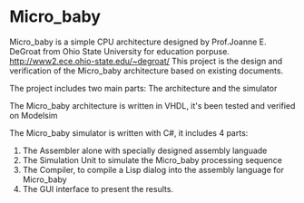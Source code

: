 # Micro_baby

Micro_baby is a simple CPU architecture designed by Prof.Joanne E. DeGroat from Ohio State University for education porpuse.
http://www2.ece.ohio-state.edu/~degroat/
This project is the design and verification of the Micro_baby architecture based on existing documents.

The project includes two main parts: The architecture and the simulator

The Micro_baby architecture is written in VHDL, it's been tested and verified on Modelsim

The Micro_baby simulator is written with C#, it includes 4 parts:
  1. The Assembler alone with specially designed assembly languade
  2. The Simulation Unit to simulate the Micro_baby processing sequence
  3. The Compiler, to compile a Lisp dialog into the assembly language for Micro_baby
  4. The GUI interface to present the results.
